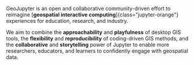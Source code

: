 GeoJupyter is an open and collaborative community-driven effort to reimagine
[**geospatial interactive computing**]{class="jupyter-orange"} experiences for
education, research, and industry.

We aim to combine the **approachability** and **playfulness** of desktop GIS tools, the
**flexibility** and **reproducibility** of coding-driven GIS methods, and the
**collaborative** and **storytelling** power of Jupyter to enable more researchers,
educators, and learners to confidently engage with geospatial data.
